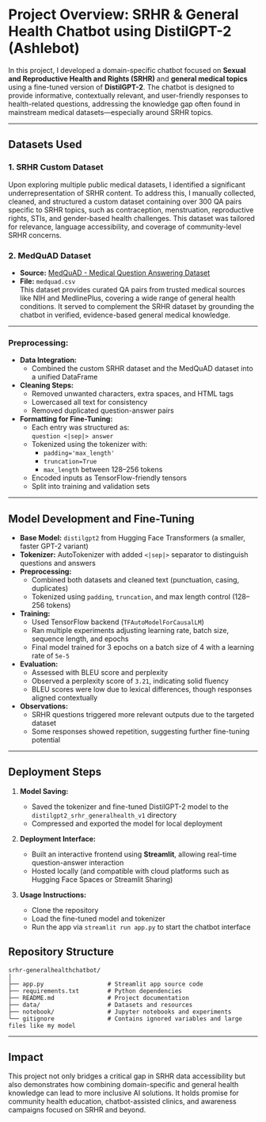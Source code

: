 #  Project Overview: SRHR & General Health Chatbot using DistilGPT-2 (Ashlebot)

In this project, I developed a domain-specific chatbot focused on **Sexual and Reproductive Health and Rights (SRHR)** and **general medical topics** using a fine-tuned version of **DistilGPT-2**. The chatbot is designed to provide informative, contextually relevant, and user-friendly responses to health-related questions, addressing the knowledge gap often found in mainstream medical datasets—especially around SRHR topics.

---

## Datasets Used

### 1. SRHR Custom Dataset
Upon exploring multiple public medical datasets, I identified a significant underrepresentation of SRHR content. To address this, I manually collected, cleaned, and structured a custom dataset containing over 300 QA pairs specific to SRHR topics, such as contraception, menstruation, reproductive rights, STIs, and gender-based health challenges. This dataset was tailored for relevance, language accessibility, and coverage of community-level SRHR concerns.

### 2. MedQuAD Dataset
- **Source:** [MedQuAD - Medical Question Answering Dataset](https://www.kaggle.com/datasets/pythonafroz/medquad-medical-question-answer-for-ai-research)
- **File:** `medquad.csv`  
This dataset provides curated QA pairs from trusted medical sources like NIH and MedlinePlus, covering a wide range of general health conditions. It served to complement the SRHR dataset by grounding the chatbot in verified, evidence-based general medical knowledge.

---
###  Preprocessing:

- **Data Integration:**
  - Combined the custom SRHR dataset and the MedQuAD dataset into a unified DataFrame
- **Cleaning Steps:**
  - Removed unwanted characters, extra spaces, and HTML tags
  - Lowercased all text for consistency
  - Removed duplicated question-answer pairs
- **Formatting for Fine-Tuning:**
  - Each entry was structured as:  
    `question <|sep|> answer`
  - Tokenized using the tokenizer with:
    - `padding='max_length'`
    - `truncation=True`
    - `max_length` between 128–256 tokens
  - Encoded inputs as TensorFlow-friendly tensors
  - Split into training and validation sets

---
##  Model Development and Fine-Tuning

- **Base Model:** `distilgpt2` from Hugging Face Transformers (a smaller, faster GPT-2 variant)
- **Tokenizer:** AutoTokenizer with added `<|sep|>` separator to distinguish questions and answers
- **Preprocessing:**
  - Combined both datasets and cleaned text (punctuation, casing, duplicates)
  - Tokenized using `padding`, `truncation`, and max length control (128–256 tokens)
- **Training:**
  - Used TensorFlow backend (`TFAutoModelForCausalLM`)
  - Ran multiple experiments adjusting learning rate, batch size, sequence length, and epochs
  - Final model trained for 3 epochs on a batch size of 4 with a learning rate of `5e-5`
- **Evaluation:**
  - Assessed with BLEU score and perplexity
  - Observed a perplexity score of `3.21`, indicating solid fluency
  - BLEU scores were low due to lexical differences, though responses aligned contextually
- **Observations:**
  - SRHR questions triggered more relevant outputs due to the targeted dataset
  - Some responses showed repetition, suggesting further fine-tuning potential

---

##  Deployment Steps

1. **Model Saving:**
   - Saved the tokenizer and fine-tuned DistilGPT-2 model to the `distilgpt2_srhr_generalhealth_v1` directory
   - Compressed and exported the model for local deployment

2. **Deployment Interface:**
   - Built an interactive frontend using **Streamlit**, allowing real-time question-answer interaction
   - Hosted locally (and compatible with cloud platforms such as Hugging Face Spaces or Streamlit Sharing)



3. **Usage Instructions:**
   - Clone the repository
   - Load the fine-tuned model and tokenizer
   - Run the app via `streamlit run app.py` to start the chatbot interface

 
## Repository Structure

```
srhr-generalhealthchatbot/
│
├── app.py                  # Streamlit app source code
├── requirements.txt        # Python dependencies
├── README.md               # Project documentation
├── data/                   # Datasets and resources
├── notebook/               # Jupyter notebooks and experiments
└── gitignore               # Contains ignored variables and large files like my model 
```
---

## Impact

This project not only bridges a critical gap in SRHR data accessibility but also demonstrates how combining domain-specific and general health knowledge can lead to more inclusive AI solutions. It holds promise for community health education, chatbot-assisted clinics, and awareness campaigns focused on SRHR and beyond.
